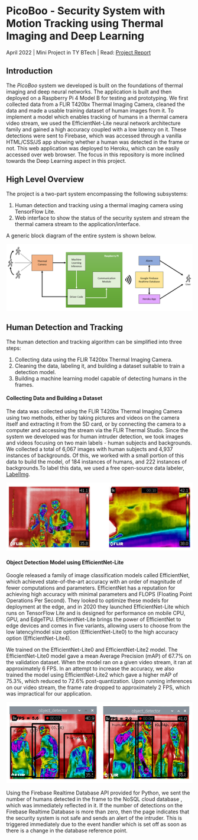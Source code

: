 # PicoBoo - Security System with Motion Tracking using Thermal Imaging and Deep Learning

April 2022 | Mini Project in TY BTech | Read: [Project Report](https://github.com/anwaypimpalkar/picoboo-thermal-imaging-surveillance-system/raw/main/docs/Report%20-%20PicoBoo%20-%20Security%20System%20with%20Motion%20Tracking%20using%20Thermal%20Imaging%20and%20Deep%20Learning.pdf)

## Introduction

The *PicoBoo* system we developed is built on the foundations of thermal imaging and deep neural networks. The application is built and then deployed on a Raspberry Pi 4 Model B for testing and prototyping. We first collected data from a FLIR T420bx Thermal Imaging Camera, cleaned the data and made a usable training dataset of human images from it. To implement a model which enables tracking of humans in a thermal camera video stream, we used the EfficientNet-Lite neural network architecture family and gained a high accuracy coupled with a low latency on it. These detections were sent to Firebase, which was accessed through a vanilla HTML/CSS/JS app showing whether a human was detected in the frame or not. This web application was deployed to Heroku, which can be easily accessed over web browser. The focus in this repository is more inclined towards the Deep Learning aspect in this project.

## High Level Overview

The project is a two-part system encompassing the following subsystems:

1. Human detection and tracking using a thermal imaging camera using TensorFlow Lite.
2. Web interface to show the status of the security system and stream the thermal camera stream to the application/interface.

A generic block diagram of the entire system is shown below.

![](https://github.com/anwaypimpalkar/picoboo-thermal-imaging-surveillance-system/raw/main/docs/blockdiagram.png)

## Human Detection and Tracking

The human detection and tracking algorithm can be simplified into three steps:

1. Collecting data using the FLIR T420bx Thermal Imaging Camera.
2. Cleaning the data, labeling it, and building a dataset suitable to train a detection model.
3. Building a machine learning model capable of detecting humans in the frames.

#### Collecting Data and Building a Dataset

The data was collected using the FLIR T420bx Thermal Imaging Camera using two methods, either by taking pictures and videos on the camera itself and extracting it from the SD card, or by connecting the camera to a computer and accessing the stream via the FLIR Thermal Studio. Since the system we developed was for human intruder detection, we took images and videos focusing on two main labels - human subjects and backgrounds. We collected a total of 6,067 images with human subjects and 4,937 instances of backgrounds. Of this, we worked with a small portion of this data to build the model, of 184 instances of humans, and 222 instances of backgrounds.To label this data, we used a free open-source data labeler, [LabelImg](https://github.com/tzutalin/labelImg).

![](https://github.com/anwaypimpalkar/picoboo-thermal-imaging-surveillance-system/raw/main/docs/rawdata.png)

#### Object Detection Model using EfficientNet-Lite

Google released a family of image classification models called EfficientNet, which achieved state-of-the-art accuracy with an order of magnitude of fewer computations and parameters. EfficientNet has a reputation for achieving high accuracy with minimal parameters and FLOPS (Floating Point Operations Per Second). They looked to optimize these models for deployment at the edge, and in 2020 they launched EfficientNet-Lite which runs on TensorFlow Lite and is designed for performance on mobile CPU, GPU, and EdgeTPU. EfficientNet-Lite brings the power of EfficientNet to edge devices and comes in five variants, allowing users to choose from the low latency/model size option (EfficientNet-Lite0) to the high accuracy option (EfficientNet-Lite4).

We trained on the EfficientNet-Lite0 and EfficientNet-Lite2 model. The EfficientNet-Lite0 model gave a mean Average Precision (mAP) of 67.7% on the validation dataset. When the model ran on a given video stream, it ran at approximately 6 FPS. In an attempt to increase the accuracy, we also trained the model using EfficientNet-Lite2 which gave a higher mAP of 75.3%, which reduced to 72.6% post-quantization. Upon running inferences on our video stream, the frame rate dropped to approximately 2 FPS, which was impractical for our application.

![](https://github.com/anwaypimpalkar/picoboo-thermal-imaging-surveillance-system/raw/main/docs/outputs.png)

Using the Firebase Realtime Database API provided for Python, we sent the number of humans detected in the frame to the NoSQL cloud database , which was immediately reflected in it. If the number of detections on the Firebase Realtime Database is more than zero, then the page indicates that the security system is not safe and sends an alert of the intruder. This is triggered immediately due to the event handler which is set off as soon as there is a change in the database reference point.